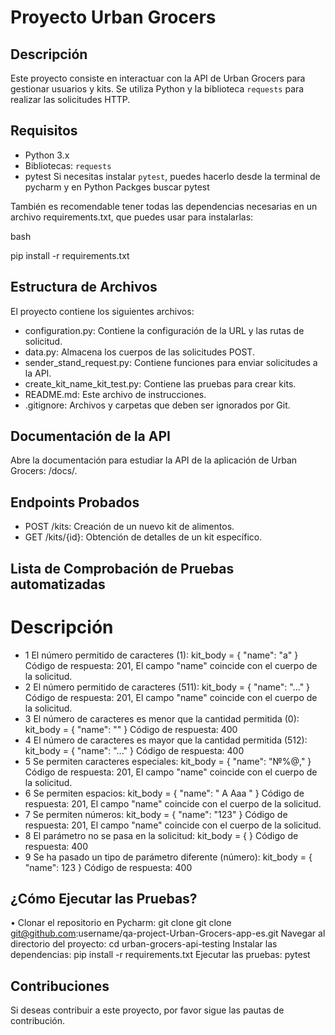 # Proyecto Urban Grocers 

## Descripción
Este proyecto consiste en interactuar con la API de Urban Grocers para gestionar usuarios y kits. Se utiliza Python y la biblioteca `requests` para realizar las solicitudes HTTP.

## Requisitos
- Python 3.x
- Bibliotecas: `requests`
- pytest Si necesitas instalar `pytest`, puedes hacerlo desde la terminal de pycharm y en Python Packges buscar pytest

También es recomendable tener todas las dependencias necesarias en un archivo requirements.txt, que puedes usar para instalarlas:

bash

pip install -r requirements.txt


## Estructura de Archivos

El proyecto contiene los siguientes archivos:

- configuration.py: Contiene la configuración de la URL y las rutas de solicitud.
- data.py: Almacena los cuerpos de las solicitudes POST.
- sender_stand_request.py: Contiene funciones para enviar solicitudes a la API.
- create_kit_name_kit_test.py: Contiene las pruebas para crear kits.
- README.md: Este archivo de instrucciones.
- .gitignore: Archivos y carpetas que deben ser ignorados por Git.

## Documentación de la API
Abre la documentación para estudiar la API de la aplicación de Urban Grocers: <the URL of the launched server>/docs/.

## Endpoints Probados
- POST /kits: Creación de un nuevo kit de alimentos.
- GET /kits/{id}: Obtención de detalles de un kit específico.

## Lista de Comprobación de Pruebas automatizadas

#	Descripción	
- 1	El número permitido de caracteres (1): kit_body = { "name": "a" }	Código de respuesta: 201, El campo "name" coincide con el cuerpo de la solicitud.
- 2	El número permitido de caracteres (511): kit_body = { "name": "..." }	Código de respuesta: 201, El campo "name" coincide con el cuerpo de la solicitud.
- 3	El número de caracteres es menor que la cantidad permitida (0): kit_body = { "name": "" }	Código de respuesta: 400
- 4	El número de caracteres es mayor que la cantidad permitida (512): kit_body = { "name": "..." }	Código de respuesta: 400
- 5	Se permiten caracteres especiales: kit_body = { "name": "№%@," }	Código de respuesta: 201, El campo "name" coincide con el cuerpo de la solicitud.
- 6	Se permiten espacios: kit_body = { "name": " A Aaa " }	Código de respuesta: 201, El campo "name" coincide con el cuerpo de la solicitud.
- 7	Se permiten números: kit_body = { "name": "123" }	Código de respuesta: 201, El campo "name" coincide con el cuerpo de la solicitud.
- 8	El parámetro no se pasa en la solicitud: kit_body = { }	Código de respuesta: 400
- 9	Se ha pasado un tipo de parámetro diferente (número): kit_body = { "name": 123 }	Código de respuesta: 400

## ¿Cómo Ejecutar las Pruebas?
•  Clonar el repositorio en Pycharm: 
git clone git clone git@github.com:username/qa-project-Urban-Grocers-app-es.git
Navegar al directorio del proyecto: cd urban-grocers-api-testing
Instalar las dependencias: pip install -r requirements.txt
Ejecutar las pruebas: pytest

## Contribuciones

Si deseas contribuir a este proyecto, por favor sigue las pautas de contribución.
